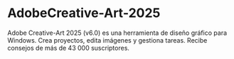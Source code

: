 # AdobeCreative-Art-2025
Adobe Creative-Art 2025 (v6.0) es una herramienta de diseño gráfico para Windows. Crea proyectos, edita imágenes y gestiona tareas. Recibe consejos de más de 43 000 suscriptores.
